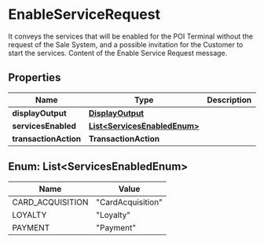 

# EnableServiceRequest

It conveys the services that will be enabled for the  POI Terminal without the request of the Sale System, and a possible invitation for the Customer to start the services. Content of the Enable Service Request message.

## Properties

| Name | Type | Description | Notes |
|------------ | ------------- | ------------- | -------------|
|**displayOutput** | [**DisplayOutput**](DisplayOutput.md) |  |  [optional] |
|**servicesEnabled** | [**List&lt;ServicesEnabledEnum&gt;**](#List&lt;ServicesEnabledEnum&gt;) |  |  [optional] |
|**transactionAction** | **TransactionAction** |  |  |



## Enum: List&lt;ServicesEnabledEnum&gt;

| Name | Value |
|---- | -----|
| CARD_ACQUISITION | &quot;CardAcquisition&quot; |
| LOYALTY | &quot;Loyalty&quot; |
| PAYMENT | &quot;Payment&quot; |



